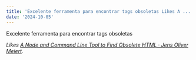 ```yaml
---
title: 'Excelente ferramenta para encontrar tags obsoletas Likes A ...'
date: '2024-10-05'
---
```


Excelente ferramenta para encontrar tags obsoletas

_Likes [A Node and Command Line Tool to Find Obsolete HTML · Jens Oliver Meiert](https://meiert.com/en/blog/find-obsolete-html/)._
